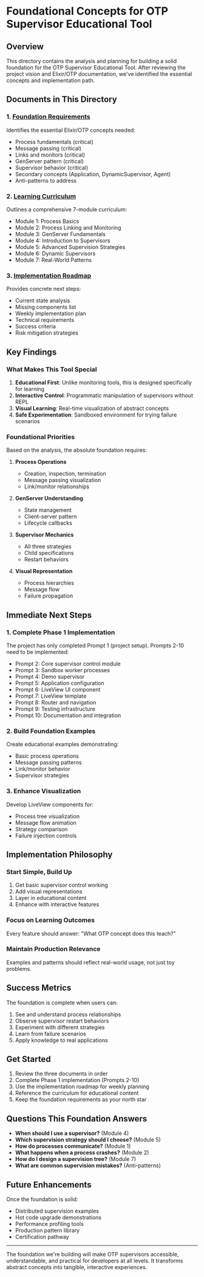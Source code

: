 # Foundational Concepts for OTP Supervisor Educational Tool

## Overview

This directory contains the analysis and planning for building a solid foundation for the OTP Supervisor Educational Tool. After reviewing the project vision and Elixir/OTP documentation, we've identified the essential concepts and implementation path.

## Documents in This Directory

### 1. [Foundation Requirements](./foundation-requirements.md)
Identifies the essential Elixir/OTP concepts needed:
- Process fundamentals (critical)
- Message passing (critical)
- Links and monitors (critical)
- GenServer pattern (critical)
- Supervisor behavior (critical)
- Secondary concepts (Application, DynamicSupervisor, Agent)
- Anti-patterns to address

### 2. [Learning Curriculum](./learning-curriculum.md)
Outlines a comprehensive 7-module curriculum:
- Module 1: Process Basics
- Module 2: Process Linking and Monitoring
- Module 3: GenServer Fundamentals
- Module 4: Introduction to Supervisors
- Module 5: Advanced Supervision Strategies
- Module 6: Dynamic Supervisors
- Module 7: Real-World Patterns

### 3. [Implementation Roadmap](./implementation-roadmap.md)
Provides concrete next steps:
- Current state analysis
- Missing components list
- Weekly implementation plan
- Technical requirements
- Success criteria
- Risk mitigation strategies

## Key Findings

### What Makes This Tool Special
1. **Educational First**: Unlike monitoring tools, this is designed specifically for learning
2. **Interactive Control**: Programmatic manipulation of supervisors without REPL
3. **Visual Learning**: Real-time visualization of abstract concepts
4. **Safe Experimentation**: Sandboxed environment for trying failure scenarios

### Foundational Priorities
Based on the analysis, the absolute foundation requires:

1. **Process Operations**
   - Creation, inspection, termination
   - Message passing visualization
   - Link/monitor relationships

2. **GenServer Understanding**
   - State management
   - Client-server pattern
   - Lifecycle callbacks

3. **Supervisor Mechanics**
   - All three strategies
   - Child specifications
   - Restart behaviors

4. **Visual Representation**
   - Process hierarchies
   - Message flow
   - Failure propagation

## Immediate Next Steps

### 1. Complete Phase 1 Implementation
The project has only completed Prompt 1 (project setup). Prompts 2-10 need to be implemented:
- Prompt 2: Core supervisor control module
- Prompt 3: Sandbox worker processes
- Prompt 4: Demo supervisor
- Prompt 5: Application configuration
- Prompt 6: LiveView UI component
- Prompt 7: LiveView template
- Prompt 8: Router and navigation
- Prompt 9: Testing infrastructure
- Prompt 10: Documentation and integration

### 2. Build Foundation Examples
Create educational examples demonstrating:
- Basic process operations
- Message passing patterns
- Link/monitor behavior
- Supervisor strategies

### 3. Enhance Visualization
Develop LiveView components for:
- Process tree visualization
- Message flow animation
- Strategy comparison
- Failure injection controls

## Implementation Philosophy

### Start Simple, Build Up
1. Get basic supervisor control working
2. Add visual representations
3. Layer in educational content
4. Enhance with interactive features

### Focus on Learning Outcomes
Every feature should answer: "What OTP concept does this teach?"

### Maintain Production Relevance
Examples and patterns should reflect real-world usage, not just toy problems.

## Success Metrics

The foundation is complete when users can:
1. See and understand process relationships
2. Observe supervisor restart behaviors
3. Experiment with different strategies
4. Learn from failure scenarios
5. Apply knowledge to real applications

## Get Started

1. Review the three documents in order
2. Complete Phase 1 implementation (Prompts 2-10)
3. Use the implementation roadmap for weekly planning
4. Reference the curriculum for educational content
5. Keep the foundation requirements as your north star

## Questions This Foundation Answers

- **When should I use a supervisor?** (Module 4)
- **Which supervision strategy should I choose?** (Module 5)
- **How do processes communicate?** (Module 1)
- **What happens when a process crashes?** (Module 2)
- **How do I design a supervision tree?** (Module 7)
- **What are common supervision mistakes?** (Anti-patterns)

## Future Enhancements

Once the foundation is solid:
- Distributed supervision examples
- Hot code upgrade demonstrations
- Performance profiling tools
- Production pattern library
- Certification pathway

---

The foundation we're building will make OTP supervisors accessible, understandable, and practical for developers at all levels. It transforms abstract concepts into tangible, interactive experiences.